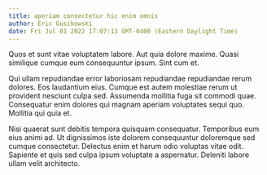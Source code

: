 ```yaml
---
title: aperiam consectetur hic enim omnis
author: Eric Gusikowski
date: Fri Jul 01 2022 17:07:13 GMT-0400 (Eastern Daylight Time)
---
```

Quos et sunt vitae voluptatem labore. Aut quia dolore maxime. Quasi similique cumque eum consequuntur ipsum. Sint cum et.

 Qui ullam repudiandae error laboriosam repudiandae repudiandae rerum dolores. Eos laudantium eius. Cumque est autem molestiae rerum ut provident nesciunt culpa sed. Assumenda mollitia fuga sit commodi quae. Consequatur enim dolores qui magnam aperiam voluptates sequi quo. Mollitia qui quia et.

 Nisi quaerat sunt debitis tempora quisquam consequatur. Temporibus eum eius animi ad. Ut dignissimos iste dolorem consequuntur doloremque sed cumque consectetur. Delectus enim et harum odio voluptas vitae odit. Sapiente et quis sed culpa ipsum voluptate a aspernatur. Deleniti labore ullam velit architecto.